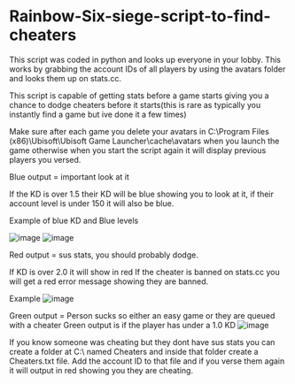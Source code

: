 # Rainbow-Six-siege-script-to-find-cheaters
This script was coded in python and looks up everyone in your lobby. This works by grabbing the account IDs of all players by using the avatars folder and looks them up on stats.cc.

This script is capable of getting stats before a game starts giving you a chance to dodge cheaters before it starts(this is rare as typically you instantly find a game but ive done it a few times)

Make sure after each game you delete your avatars in C:\Program Files (x86)\Ubisoft\Ubisoft Game Launcher\cache\avatars when you launch the game otherwise when you start the script again it will display previous players you versed.




Blue output = important look at it

If the KD is over 1.5 their KD will be blue showing you to look at it, if their account level is under 150 it will also be blue.

Example of blue KD and Blue levels

![image](https://github.com/jordan01236/Rainbow-Six-siege-script-to-find-cheaters/assets/120287007/9df0444f-ba4f-44e3-ab76-f7b67a3cb132)
![image](https://github.com/jordan01236/Rainbow-Six-siege-script-to-find-cheaters/assets/120287007/b200fab9-299e-4e09-9b6f-a8f4118c8aa2)

Red output = sus stats, you should probably dodge.

If KD is over 2.0 it will show in red
If the cheater is banned on stats.cc you will get a red error message showing they are banned.

Example
![image](https://github.com/jordan01236/Rainbow-Six-siege-script-to-find-cheaters/assets/120287007/f975a3f2-38f1-49d6-8273-d4facc52647e)

Green output = Person sucks so either an easy game or they are queued with a cheater
Green output is if the player has under a 1.0 KD
![image](https://github.com/jordan01236/Rainbow-Six-siege-script-to-find-cheaters/assets/120287007/b1d7ff9a-2d6e-4b3d-b05b-eac8dccf4985)


If you know someone was cheating but they dont have sus stats you can create a folder at C:\ named Cheaters and inside that folder create a Cheaters.txt file. Add the account ID to that file and if you verse them again it will output in red showing you they are cheating.



